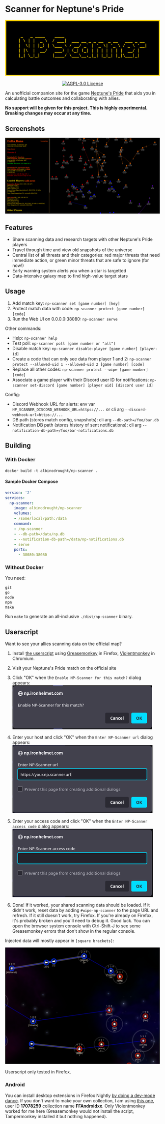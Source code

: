 # Scanner for Neptune's Pride

<p align="center">
  <img src="./.readme/banner.png">
  <p align="center">
    <a href="https://github.com/AlbinoDrought/np-scanner/blob/master/LICENSE"><img alt="AGPL-3.0 License" src="https://img.shields.io/github/license/AlbinoDrought/np-scanner"></a>
  </p>
</p>

An unofficial companion site for the game [Neptune's Pride](https://np.ironhelmet.com/) that aids you in calculating battle outcomes and collaborating with allies.

**No support will be given for this project. This is highly experimental. Breaking changes may occur at any time.**

## Screenshots

![Screenshot of Shared Map](./.readme/map-view.png)

## Features

- Share scanning data and research targets with other Neptune's Pride players
- Travel through time and view old snapshots of the universe
- Central list of all threats and their categories: red major threats that need immediate action, or green minor threats that are safe to ignore (for now!)
- Early warning system alerts you when a star is targetted
- Data-intensive galaxy map to find high-value target stars

## Usage

1. Add match key: `np-scanner set [game number] [key]`
2. Protect match data with code: `np-scanner protect [game number] [code]`
3. Run the Web UI on 0.0.0.0:38080: `np-scanner serve`

Other commands:

- Help: `np-scanner help`
- Test poll: `np-scanner poll [game number or "all"]`
- Disable match key: `np-scanner disable-player [game number] [player-id]`
- Create a code that can only see data from player 1 and 2: `np-scanner protect --allowed-uid 1 --allowed-uid 2 [game number] [code]`
- Replace all other codes: `np-scanner protect --wipe [game number] [code]`
- Associate a game player with their Discord user ID for notifications: `np-scanner set-discord [game number] [player uid] [discord user id]`

Config:

- Discord Webhook URL for alerts: env var `NP_SCANNER_DISCORD_WEBHOOK_URL=https://...` or cli arg `--discord-webhook-url=https://...`
- DB path (stores match config, snapshots): cli arg `--db-path=/foo/bar.db`
- Notification DB path (stores history of sent notifications): cli arg `--notification-db-path=/foo/bar-notifications.db`

## Building

### With Docker

`docker build -t albinodrought/np-scanner .`

#### Sample Docker Compose

```yml
version: '2'
services:
  np-scanner:
    image: albinodrought/np-scanner
    volumes:
    - /some/local/path:/data
    command:
    - /np-scanner
    - --db-path=/data/np.db
    - --notification-db-path=/data/np-notifications.db
    - serve
    ports:
      - 38080:38080
```

### Without Docker

You need:

```
git
go
node
npm
make
```

Run `make` to generate an all-inclusive `./dist/np-scanner` binary.

## Userscript

Want to see your allies scanning data on the official map? 

1. Install [the userscript](./NPScannerMapEmbed.user.js) using [Greasemonkey](https://addons.mozilla.org/en-CA/firefox/addon/greasemonkey/) in Firefox, [Violentmonkey](https://chrome.google.com/webstore/detail/violentmonkey/jinjaccalgkegednnccohejagnlnfdag) in Chromium.

2. Visit your Neptune's Pride match on the official site

3. Click "OK" when the `Enable NP-Scanner for this match?` dialog appears:
![Screenshot of "Enable NP-Scanner for this match?" dialog](./.readme/userscript-prompt-enable.png)

4. Enter your host and click "OK" when the `Enter NP-Scanner url` dialog appears:
![Screenshot of "Enter NP-Scanner url" dialog](./.readme/userscript-prompt-url.png)

5. Enter your access code and click "OK" when the `Enter NP-Scanner access code` dialog appears:
![Screenshot of "Enter NP-Scanner access code" dialog](./.readme/userscript-prompt-code.png)

6. Done! If it worked, your shared scanning data should be loaded. If it didn't work, reset data by adding `#wipe-np-scanner` to the page URL and refresh. If it still doesn't work, try Firefox. If you're already on Firefox, it's probably broken and you'll need to debug it. Good luck. You can open the browser system console with Ctrl-Shift-J to see some Greasemonkey errors that don't show in the regular console.

Injected data will mostly appear in `[square brackets]`:

![Screenshot of Userscript Map](./.readme/userscript-sample-map-view.png)

Userscript only tested in Firefox.

### Android

You can install desktop extensions in Firefox Nightly [by doing a dev-mode dance](https://web.archive.org/web/20211007060220/https://blog.mozilla.org/addons/2020/09/29/expanded-extension-support-in-firefox-for-android-nightly/). If you don't want to make your own collection, I am using [this one](https://addons.mozilla.org/en-US/firefox/collections/17078259/FFAndroidxx/), user ID **17078259** collection name **FFAndroidxx**. Only Violentmonkey worked for me here (Greasemonkey would not install the script, Tampermonkey installed it but nothing happened). 

